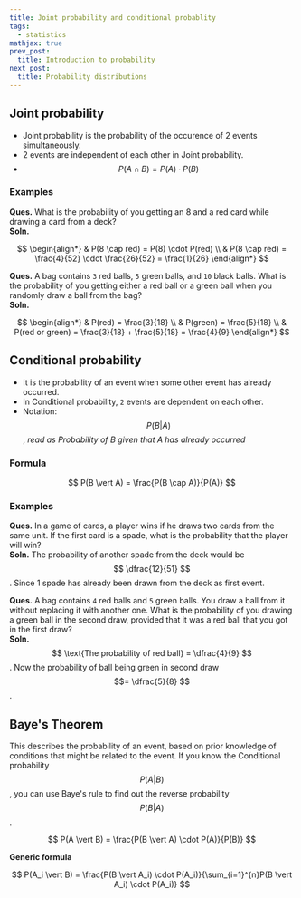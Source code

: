 ```yaml
---
title: Joint probability and conditional probablity
tags:
  - statistics
mathjax: true
prev_post: 
  title: Introduction to probability
next_post: 
  title: Probability distributions
---
```


## Joint probability

+ Joint probability is the probability of the occurence of 2 events simultaneously.
+ 2 events are independent of each other in Joint probability.
+ $$ P(A \cap B) = P(A) \cdot P(B) $$

<!--more-->

### Examples

__Ques.__ What is the probability of you getting an 8 and a red card while drawing a card from a deck?  
__Soln.__

$$
\begin{align*}
& P(8 \cap red) = P(8) \cdot P(red) \\
& P(8 \cap red) = \frac{4}{52} \cdot \frac{26}{52} = \frac{1}{26}
\end{align*}
$$

__Ques.__ A bag contains `3` red balls, `5` green balls, and `10` black balls. What is the probability of you getting either a red ball or a green ball when you randomly draw a ball from the bag?  
__Soln.__

$$
\begin{align*}
& P(red) = \frac{3}{18} \\
& P(green) = \frac{5}{18} \\
& P(red or green) = \frac{3}{18} + \frac{5}{18} = \frac{4}{9}
\end{align*}
$$

## Conditional probability

+ It is the probability of an event when some other event has already occurred.
+ In Conditional probability, `2` events are dependent on each other.
+ Notation: $$ P(B \vert A) $$, _read as Probability of B given that A has already occurred_

### Formula

$$ P(B \vert A) = \frac{P(B \cap A)}{P(A)} $$

### Examples

__Ques.__ In a game of cards, a player wins if he draws two cards from the same unit. If the first card is a spade, what is the probability that the player will win?  
__Soln.__ The probability of another spade from the deck would be $$ \dfrac{12}{51} $$. Since 1 spade has already been drawn from the deck as first event.

__Ques.__ A bag contains `4` red balls and `5` green balls. You draw a ball from it without replacing it with another one. What is the probability of you drawing a green ball in the second draw, provided that it was a red ball that you got in the first draw?  
__Soln.__ $$ \text{The probability of red ball} = \dfrac{4}{9} $$. Now the probability of ball being green in second draw $$= \dfrac{5}{8} $$.

## Baye's Theorem

This describes the probability of an event, based on prior knowledge of conditions that might be related to the event. If you know the Conditional probability $$ P(A \vert B) $$, you can use Baye's rule to find out the reverse probability $$ P(B \vert A) $$.

$$ P(A \vert B) = \frac{P(B \vert A) \cdot P(A)}{P(B)} $$

__Generic formula__

$$ P(A_i \vert B) = \frac{P(B \vert A_i) \cdot P(A_i)}{\sum_{i=1}^{n}P(B \vert A_i) \cdot P(A_i)} $$
